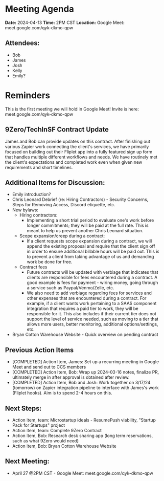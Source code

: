 # Meeting Agenda

**Date:**  2024-04-13
**Time:**   2PM CST
**Location:**   Google Meet: meet.google.com/qyk-dkmo-qpw

## Attendees:   
- Bob
- James
- Josh
- Kelly
- Emily?

# Reminders

This is the first meeting we will hold in Google Meet!  Invite is here: meet.google.com/qyk-dkmo-qpw

## 9Zero/TechInSF Contract Update

James and Bob can provide updates on this contract.  After finishing out various Zapier work connecting the client's services, we have primarily focused on building out their Fliplet app into a fully featured sign up form that handles multiple different workflows and needs.  We have routinely met the client's expectations and completed work even when given new requirements and short timelines.

## Additional Items for Discussion:

- Emily introduction?
- Chris Leonard Debrief (re: Hiring Contractors) - Security Concerns, Steps for Removing Access, Discord etiquette, etc.
- New bylaws: 
  - Hiring contractors: 
    - Implementing a short trial period to evaluate one's work before longer commitments; they will be paid at the full rate. This is meant to help us prevent another Chris Leonard situation.
  - Scope expansion/creep during a contract:
    - If a client requests scope expansion during a contract, we will append the existing proposal and require that the client sign off in order to ensure additional billable hours will be paid out.  This is to prevent a client from taking advantage of us and demanding work be done for free.
  - Contract fees
    - Future contracts will be updated with verbiage that indicates that clients are responsible for fees encountered during a contract.  A good example is fees for payment - wiring money, going through a service such as Paypal/Venmo/Zelle, etc.  
    - We also need to add verbiage regarding fees for services and other expenses that are encountered during a contract.  For example, if a client wants work pertaining to a SAAS component integration that requires a paid tier to work, they will be responsible for it.  This also includes if their current tier does not support the level of service needed, such as moving to a tier that allows more users, better monitoring, additional options/settings, etc.
- Bryan Cotton Warehouse Website - Quick overview on pending contract

## Previous Action Items
- [COMPLETED] Action Item, James: Set up a recurring meeting in Google Meet and send out to CCS members
- [COMPLETED] Action Item, Bob: Wrap up 2024-03-16 notes, finalize PR, ultimately merge in after approval is obtained after review.
- [COMPLETED] Action Item, Bob and Josh: Work together on 3/17/24 (tomorrow) on Zapier integration pipeline to interface with James's work (Fliplet hooks).  Aim is to spend 2-4 hours on this.

## Next Steps:
- Action Item, team:  Microstartup ideals - ResumePush viability, "Startup Pack for Startups" project
- Action Item, team:  Complete 9Zero Contract 
- Action Item, Bob:   Research desk sharing app (long term reservations, such as what 9Zero would need)
- Action Item, Bob:   Bryan Cotton Warehouse Website

## Next Meeting:

- April 27 @2PM CST - Google Meet: meet.google.com/qyk-dkmo-qpw